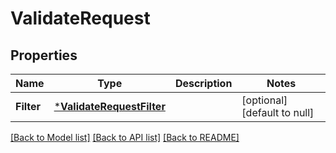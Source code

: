 # ValidateRequest

## Properties
Name | Type | Description | Notes
------------ | ------------- | ------------- | -------------
**Filter** | [***ValidateRequestFilter**](ValidateRequest_filter.md) |  | [optional] [default to null]

[[Back to Model list]](../README.md#documentation-for-models) [[Back to API list]](../README.md#documentation-for-api-endpoints) [[Back to README]](../README.md)

